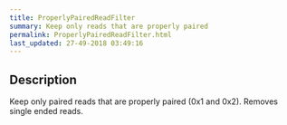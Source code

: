 ```yaml
---
title: ProperlyPairedReadFilter
summary: Keep only reads that are properly paired
permalink: ProperlyPairedReadFilter.html
last_updated: 27-49-2018 03:49:16
---
```



## Description

Keep only paired reads that are properly paired (0x1 and 0x2). Removes single ended reads.

